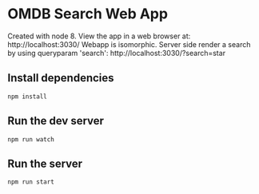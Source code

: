 # OMDB Search Web App

Created with node 8.
View the app in a web browser at: http://localhost:3030/
Webapp is isomorphic.
Server side render a search by using queryparam 'search': http://localhost:3030/?search=star

## Install dependencies
~~~~
npm install
~~~~

## Run the dev server
~~~~
npm run watch
~~~~

## Run the server
~~~~
npm run start
~~~~

